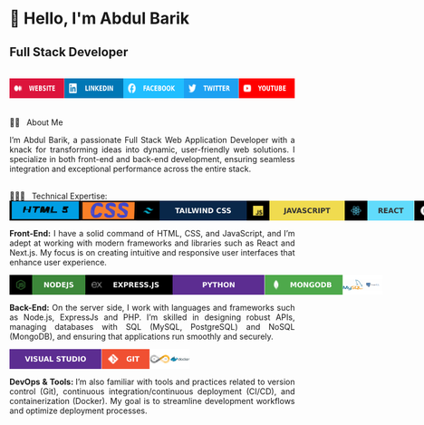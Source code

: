<h1> 👋 Hello, I'm Abdul Barik </h1>
<b><h2>Full Stack Developer</h2></b>

<br>

<div style="display: flex">
  <a href="https://abdul-barik-portfolio.vercel.app/" target="_blank"> <img src="images/WEBSITE.svg" alt="" height="35px" width="auto"></a>
  <a href="https://www.linkedin.com/in/abdul-barik1997/" target="_blank"> <img src="images/LINKEDIN.svg" alt="" height="35px" width="auto"></a>
  <a href="https://www.facebook.com/Abdul.Barik.1997" target="_blank"><img src="images/FACEBOOK.svg" alt="" height="35px" width="auto"></a>
   <a href="https://twitter.com/Md_Abdul_Barik" target="_blank"><img src="images/TWITTER.svg" alt="" height="35px" width="auto"></a>
   <a href="https://www.youtube.com/@abdulbarik8716" target="_blank"><img src="images/YOUTUBE.svg" alt="" height="35px" width="auto"></a>
</div>
<br>

👨‍🏫 &nbsp; About Me

<p align="justify">
I’m Abdul Barik, a passionate Full Stack Web Application Developer with a knack for transforming ideas into dynamic, user-friendly web solutions. I specialize in both front-end and back-end development, ensuring seamless integration and exceptional performance across the entire stack.
</p>

<br>
👨🏽‍💻 &nbsp; Technical Expertise:
<div style="display: flex">
   <img src="images/html.svg" alt="HTML" height="35px" width="auto">
   <img src="images/css.svg" alt="CSS" height="35px" width="auto">
   <img src="images/t-css.svg" alt="TAILWIND CSS" height="35px" width="auto">
   <img src="images/javascript.svg" alt="JavaScript" height="35px" width="auto">
   <img src="images/react.svg" alt="React" height="35px" width="auto">
   <img src="images/next.svg" alt="Next" height="35px" width="auto">
</div>
<p align="justify">
<b>Front-End:</b> I have a solid command of HTML, CSS, and JavaScript, and I’m adept at working with modern frameworks and libraries such as React and Next.js. My focus is on creating intuitive and responsive user interfaces that enhance user experience.
</p>
<div style="display: flex">
   <img src="images/node.svg" alt="Node" height="35px" width="auto">
   <img src="images/express.svg" alt="ExpressJs" height="35px" width="auto">
   <img src="images/python.svg" alt="Python" height="35px" width="auto">
   <img src="images/mongobd.svg" alt="MongoDB" height="35px" width="auto">
   <img src="images/mysql.svg" alt="MySQL" height="35px" width="auto">
   <img src="images/postgresql.svg" alt="PostgreSQL" height="35px" width="auto">
   
</div>
<p align="justify">
<b>Back-End:</b> On the server side, I work with languages and frameworks such as Node.js, ExpressJs and PHP. I’m skilled in designing robust APIs, managing databases with SQL (MySQL, PostgreSQL) and NoSQL (MongoDB), and ensuring that applications run smoothly and securely.
</p>
<div style="display: flex">
   <img src="images/vscode.svg" alt="vscode" height="35px" width="auto">
   <img src="images/git.svg" alt="it" height="35px" width="auto">
   <img src="images/ci-cd.svg" alt="CI/CD" height="35px" width="auto">
   <img src="images/docker.svg" alt="Docker" height="35px" width="auto">
</div>
<p align="justify">
<b>DevOps & Tools: </b> I’m also familiar with tools and practices related to version control (Git), continuous integration/continuous deployment (CI/CD), and containerization (Docker). My goal is to streamline development workflows and optimize deployment processes.
</p>
